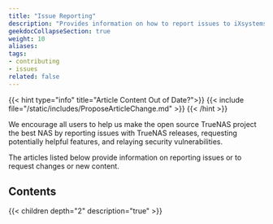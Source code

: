 ```yaml
---
title: "Issue Reporting"
description: "Provides information on how to report issues to iXsystems."
geekdocCollapseSection: true
weight: 10
aliases:
tags:
- contributing
- issues
related: false
---
```


{{< hint type="info" title="Article Content Out of Date?">}}
{{< include file="/static/includes/ProposeArticleChange.md" >}}
{{< /hint >}}

We encourage all users to help us make the open source TrueNAS project the best NAS by reporting issues with TrueNAS releases, requesting potentially helpful features, and relaying security vulnerabilities.  

The articles listed below provide information on reporting issues or to request changes or new content.

<div class="noprint">

## Contents

{{< children depth="2" description="true" >}}

</div>
